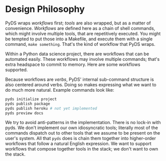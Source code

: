 # Design Philosophy

PyDS wraps _workflows_ first; _tools_ are also wrapped, but as a matter of convenience.
_Workflows_ are defined here as a chain of shell commands,
which might involve multiple tools,
that are repetitively executed.
You might be tempted to put those into a Makefile,
and execute them with a single command, `make something`.
That's the kind of workflow that PyDS wraps.

Within a Python data science project, there are workflows that can be automated easily.
These workflows may involve multiple commands;
that's extra headspace to commit to memory.
Here are some workflows supported.

Because workflows are _verbs_, PyDS' internal sub-command structure
is also centered around verbs.
Doing so makes expressing what we want to do much more natural.
Example commands look like:

```bash
pyds initialize project
pyds publish package
pyds publish heroku # not yet implemented
pyds preview docs
```

We try to avoid anti-patterns in the implementation.
There is no lock-in with pyds.
We don't implement our own idiosyncratic tools;
literally most of the commands dispatch out to other tools
that we assume to be present on the user's system.
All that `pyds` does is chain them together into higher-order workflows
that follow a natural English expression.
We want to support workflows that compose together tools in the stack;
we don't want to own the stack.
